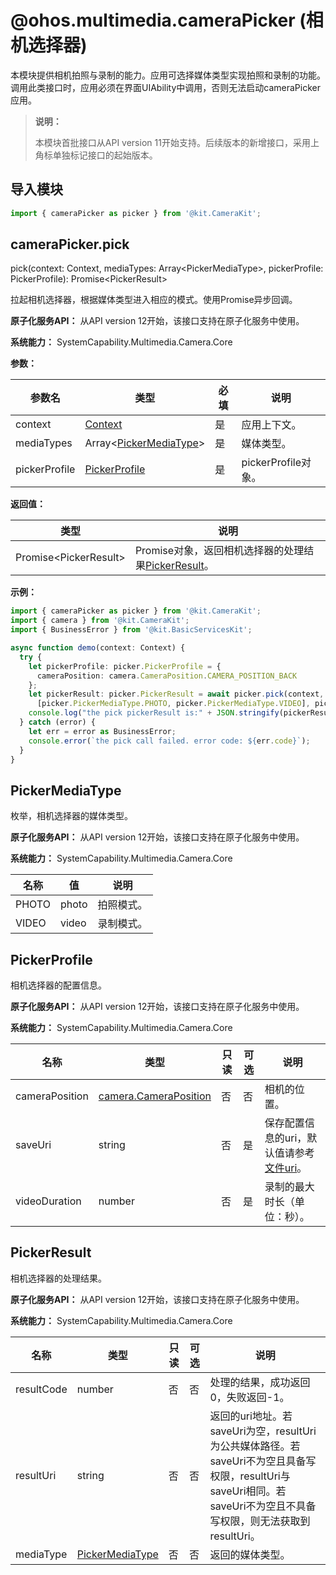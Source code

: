 # @ohos.multimedia.cameraPicker (相机选择器)

本模块提供相机拍照与录制的能力。应用可选择媒体类型实现拍照和录制的功能。调用此类接口时，应用必须在界面UIAbility中调用，否则无法启动cameraPicker应用。

> **说明：**
>
> 本模块首批接口从API version 11开始支持。后续版本的新增接口，采用上角标单独标记接口的起始版本。

## 导入模块

```ts
import { cameraPicker as picker } from '@kit.CameraKit';
```

## cameraPicker.pick

pick(context: Context, mediaTypes: Array\<PickerMediaType\>, pickerProfile: PickerProfile): Promise\<PickerResult\>

拉起相机选择器，根据媒体类型进入相应的模式。使用Promise异步回调。

**原子化服务API：** 从API version 12开始，该接口支持在原子化服务中使用。

**系统能力：** SystemCapability.Multimedia.Camera.Core

**参数：**

| 参数名          | 类型                                            | 必填 | 说明                          |
| -------------- |-------------------------------------------------| ---- | ---------------------------- |
| context        | [Context](../apis-ability-kit/js-apis-inner-application-context.md) | 是   | 应用上下文。                   |
| mediaTypes     | Array\<[PickerMediaType](#pickermediatype)\>    | 是   | 媒体类型。                    |
| pickerProfile  | [PickerProfile](#pickerprofile)                 | 是   | pickerProfile对象。            |

**返回值：**

| 类型                                             | 说明                                                                                   |
| ----------------------------------------------- | -------------------------------------------------------------------------------------- |
| Promise\<PickerResult\>                         | Promise对象，返回相机选择器的处理结果[PickerResult](#pickerresult)。        |

**示例：**

```ts
import { cameraPicker as picker } from '@kit.CameraKit';
import { camera } from '@kit.CameraKit';
import { BusinessError } from '@kit.BasicServicesKit';

async function demo(context: Context) {
  try {
    let pickerProfile: picker.PickerProfile = {
      cameraPosition: camera.CameraPosition.CAMERA_POSITION_BACK
    };
    let pickerResult: picker.PickerResult = await picker.pick(context,
      [picker.PickerMediaType.PHOTO, picker.PickerMediaType.VIDEO], pickerProfile);
    console.log("the pick pickerResult is:" + JSON.stringify(pickerResult));
  } catch (error) {
    let err = error as BusinessError;
    console.error(`the pick call failed. error code: ${err.code}`);
  }
}
```

## PickerMediaType

枚举，相机选择器的媒体类型。

**原子化服务API：** 从API version 12开始，该接口支持在原子化服务中使用。

**系统能力：** SystemCapability.Multimedia.Camera.Core

| 名称             | 值    | 说明     |
| ----------------| ----  | ---------|
| PHOTO           | photo | 拍照模式。  |
| VIDEO           | video | 录制模式。 |


## PickerProfile

相机选择器的配置信息。

**原子化服务API：** 从API version 12开始，该接口支持在原子化服务中使用。

**系统能力：** SystemCapability.Multimedia.Camera.Core

| 名称           | 类型                               | 只读 | 可选 | 说明         |
| -------------- | --------------------------------- | ----- | ----- | ------------ |
| cameraPosition       | [camera.CameraPosition](arkts-apis-camera-e.md#cameraposition) | 否   | 否   | 相机的位置。   |
| saveUri        | string                            | 否   | 是   | 保存配置信息的uri，默认值请参考[文件uri](../apis-core-file-kit/js-apis-file-fileuri.md#constructor10)。|
| videoDuration  | number                            | 否   | 是   | 录制的最大时长（单位：秒）。|


## PickerResult

相机选择器的处理结果。

**原子化服务API：** 从API version 12开始，该接口支持在原子化服务中使用。

**系统能力：** SystemCapability.Multimedia.Camera.Core

| 名称           | 类型                                | 只读 | 可选 | 说明                            |
| -------------- | ---------------------------------- | ----- | ----- | -------------------------------- |
| resultCode     | number                             | 否   | 否   | 处理的结果，成功返回0，失败返回-1。 |
| resultUri      | string                             | 否   | 否   | 返回的uri地址。若saveUri为空，resultUri为公共媒体路径。若saveUri不为空且具备写权限，resultUri与saveUri相同。若saveUri不为空且不具备写权限，则无法获取到resultUri。|
| mediaType      | [PickerMediaType](#pickermediatype)| 否   | 否   | 返回的媒体类型。                  |